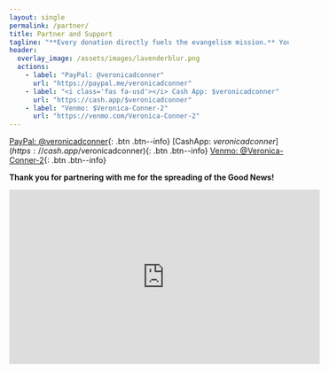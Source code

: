 ```yaml
---
layout: single
permalink: /partner/
title: Partner and Support
tagline: "**Every donation directly fuels the evangelism mission.** Your generous support helps provide Bibles, gospel tracts, travel expenses, care packages for the homeless, and essential outreach supplies—ensuring the message of salvation can go farther and touch more lives."
header:
  overlay_image: /assets/images/lavenderblur.png
  actions:
    - label: "PayPal: @veronicadconner"
      url: "https://paypal.me/veronicadconner"
    - label: "<i class='fas fa-usd'></i> Cash App: $veronicadconner"
      url: "https://cash.app/$veronicadconner"
    - label: "Venmo: $Veronica-Conner-2"
      url: "https://venmo.com/Veronica-Conner-2"
---
```

[PayPal: @veronicadconner](https://paypal.me/veronicadconner){: .btn .btn--info}
[CashApp: $veronicadconner](https://cash.app/$veronicadconner){: .btn .btn--info}
[Venmo: @Veronica-Conner-2](https://venmo.com/Veronica-Conner-2){: .btn .btn--info}

<b>Thank you for partnering with me for the spreading of the Good News!</b>


<iframe width="560" height="315" src="https://www.instagram.com/reel/DAjKSTkPuS7" frameborder="0" allow="accelerometer; autoplay; clipboard-write; encrypted-media; gyroscope; picture-in-picture" allowfullscreen></iframe>
